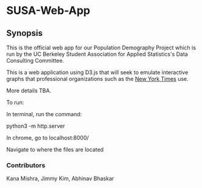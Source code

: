 # SUSA-Web-App

## Synopsis
This is the official web app for our Population Demography Project which is run by the UC Berkeley Student Association for Applied Statistics's Data Consulting Committee.

This is a web application using D3.js that will seek to emulate interactive graphs that professional organizations such as the [New York Times](https://www.nytimes.com/interactive/2017/01/15/us/politics/you-draw-obama-legacy.html)
use.

More details TBA.

To run:

In terminal, run the command:

python3 -m http.server

In chrome, go to localhost:8000/

Navigate to where the files are located

### Contributors
Kana Mishra,
Jimmy Kim,
Abhinav Bhaskar
